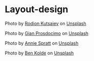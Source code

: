 # Layout-design
Photo by <a href="https://unsplash.com/@frostroomhead?utm_content=creditCopyText&utm_medium=referral&utm_source=unsplash">Rodion Kutsaiev</a> on <a href="https://unsplash.com/photos/woman-wearing-black-top-standing-near-yellow-wall-IJ25m7fXqtk?utm_content=creditCopyText&utm_medium=referral&utm_source=unsplash">Unsplash</a>
  

Photo by <a href="https://unsplash.com/@gianprosdocimo?utm_content=creditCopyText&utm_medium=referral&utm_source=unsplash">Gian Prosdocimo</a> on <a href="https://unsplash.com/photos/apple-watch-showing-507-WLXTOvDKuRQ?utm_content=creditCopyText&utm_medium=referral&utm_source=unsplash">Unsplash</a>
  
Photo by <a href="https://unsplash.com/@anniespratt?utm_content=creditCopyText&utm_medium=referral&utm_source=unsplash">Annie Spratt</a> on <a href="https://unsplash.com/photos/group-of-people-using-laptop-computer-QckxruozjRg?utm_content=creditCopyText&utm_medium=referral&utm_source=unsplash">Unsplash</a>
  
Photo by <a href="https://unsplash.com/@benkolde?utm_content=creditCopyText&utm_medium=referral&utm_source=unsplash">Ben Kolde</a> on <a href="https://unsplash.com/photos/white-and-black-laptop-bs2Ba7t69mM?utm_content=creditCopyText&utm_medium=referral&utm_source=unsplash">Unsplash</a>
  